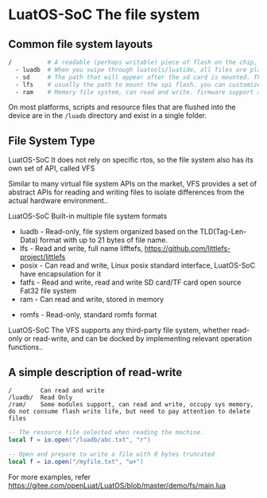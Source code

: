 # LuatOS-SoC The file system

## Common file system layouts

```bash
/          # A readable (perhaps writable) piece of flash on the chip, or a virtual file system.
  - luadb  # When you swipe through luatools/luatide, all files are placed in this directory, including scripts and resource files.
  - sd     # The path that will appear after the sd card is mounted. There are fixed sd card/tf card paths on some platforms.
  - lfs    # usually the path to mount the spi flash. you can customize
  - ram    # Memory file system, can read and write. firmware support after 2023-01-12
```

On most platforms, scripts and resource files that are flushed into the device are in the `/luadb` directory and exist in a single folder.

## File System Type

LuatOS-SoC It does not rely on specific rtos, so the file system also has its own set of API, called VFS

Similar to many virtual file system APIs on the market, VFS provides a set of abstract APIs for reading and writing files to isolate differences from the actual hardware environment..

LuatOS-SoC Built-in multiple file system formats

* luadb - Read-only, file system organized based on the TLD(Tag-Len-Data) format with up to 21 bytes of file name.
* lfs   - Read and write, full name lifftefs, https://github.com/littlefs-project/littlefs
* posix - Can read and write, Linux posix standard interface, LuatOS-SoC have encapsulation for it
* fatfs - Read and write, read and write SD card/TF card open source Fat32 file system
* ram   - Can read and write, stored in memory
- romfs - Read-only, standard romfs format

LuatOS-SoC The VFS supports any third-party file system, whether read-only or read-write, and can be docked by implementing relevant operation functions..

## A simple description of read-write

```
/        Can read and write
/luadb/  Read Only
/ram/    Some modules support, can read and write, occupy sys memory, do not consume flash write life, but need to pay attention to delete files
```

```lua
-- The resource file selected when reading the machine.
local f = io.open("/luadb/abc.txt", "r")

-- Open and prepare to write a file with 0 bytes truncated
local f = io.open("/myfile.txt", "w+")
```

For more examples, refer  https://gitee.com/openLuat/LuatOS/blob/master/demo/fs/main.lua
